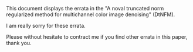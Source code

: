 This document displays the errata in the "A noval truncated norm regularized method for multichannel color image denoising" (DtNFM). 

I am really sorry for these errata. 

Please without hesitate to contract me if you find other errata in this paper, thank you. 
